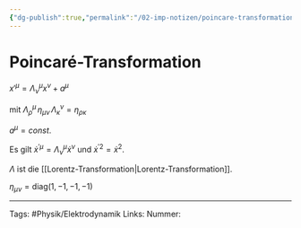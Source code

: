 ```yaml
---
{"dg-publish":true,"permalink":"/02-imp-notizen/poincare-transformation/","dgHomeLink":true,"dgPassFrontmatter":false}
---
```


# Poincaré-Transformation
$x'^{\mu}=\Lambda^\mu_\nu x^\nu+a^\mu$

mit $\Lambda^\mu_\rho\,\eta_{\mu\nu}\,\Lambda_\kappa^\nu=\eta_{\rho\kappa}$

$a^\mu=const.$

Es gilt $\dot{x}^{\prime \mu}=\Lambda_{\nu}^{\mu} \dot{x}^{\nu}$ und $\dot{x}^{\prime 2}=\dot{x}^{2}$. 

$\Lambda$ ist die [[Lorentz-Transformation|Lorentz-Transformation]]. 

$\eta_{\mu\nu}=\text{diag}(1,-1,-1,-1)$

___
Tags: #Physik/Elektrodynamik 
Links: 
Nummer: